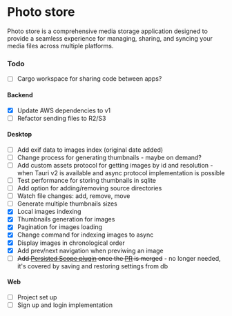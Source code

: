 # Photo store

Photo store is a comprehensive media storage application designed to provide
a seamless experience for managing, sharing, and syncing your media files
across multiple platforms.

### Todo

- [ ] Cargo workspace for sharing code between apps?

#### Backend

- [x] Update AWS dependencies to v1
- [ ] Refactor sending files to R2/S3

#### Desktop

- [ ] Add exif data to images index (original date added)
- [ ] Change process for generating thumbnails - maybe on demand?
- [ ] Add custom assets protocol for getting images by id and resolution - 
      when Tauri v2 is available and async protocol implementation is possible
- [ ] Test performance for storing thumbnails in sqlite
- [ ] Add option for adding/removing source directories
- [ ] Watch file changes: add, remove, move
- [ ] Generate multiple thumbnails sizes
- [x] Local images indexing
- [x] Thumbnails generation for images
- [x] Pagination for images loading
- [x] Change command for indexing images to async
- [x] Display images in chronological order
- [x] Add prev/next navigation when previwing an image
- [ ] ~~Add [Persisted Scope plugin](https://github.com/tauri-apps/plugins-workspace/tree/v1/plugins/persisted-scope)
      once the [PR](https://github.com/tauri-apps/plugins-workspace/pull/32) is merged~~ -
      no longer needed, it's covered by saving and restoring settings from db

#### Web

- [ ] Project set up
- [ ] Sign up and login implementation
